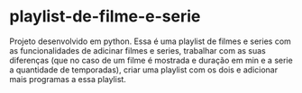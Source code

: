 # playlist-de-filme-e-serie

Projeto desenvolvido em python. Essa é uma playlist de filmes e series com as funcionalidades de adicinar filmes e series, trabalhar com as suas diferenças (que no caso de um filme é mostrada e duração em min e a serie a quantidade de temporadas), criar uma playlist com os dois e adicionar mais programas a essa playlist.
